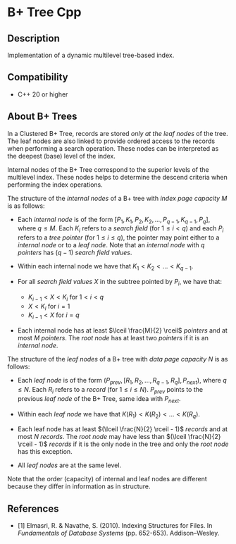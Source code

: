 # B+ Tree Cpp


## Description
Implementation of a dynamic multilevel tree-based index.

## Compatibility

- C++ 20 or higher

## About B+ Trees
In a Clustered B+ Tree, records are stored _only at the leaf nodes_ of the tree. The leaf nodes are also linked to provide 
ordered access to the records when performing a search operation. These nodes can be interpreted as the deepest (base) level of the index.

Internal nodes of the B+ Tree correspond to the superior levels of the multilevel index. These nodes helps to determine the 
descend criteria when performing the index operations.



The structure of the _internal nodes_ of a B+ tree with _index page capacity_ $M$ is as follows:
 
 - Each _internal node_ is of the form $\left[P_1, K_1, P_2, K_2, ..., P_{q-1}, K_{q-1}, P_q \right]$, where $q \leq M$. Each $K_i$ refers to a _search field_ (for $1 \leq i \lt q$) and each $P_i$ refers to a _tree pointer_ (for $1 \leq i \leq q$), the pointer may point either to a _internal node_ or to a _leaf node_. Note that an _internal node_ with $q$ _pointers_ has $(q - 1)$ _search field values_.

 - Within each internal node we have that $K_{1} < K_{2} < ... < K_{q-1}$.

 - For all _search field values_ $X$ in the subtree pointed by $P_{i}$, we have that:
   - $K_{i-1} \lt X \lt K_{i}$ for $1 \lt i \lt q$
   - $X \lt K_{i}$ for $i = 1$
   - $K_{i-1} \lt X$ for $i = q$

 
 - Each internal node has at least $\lceil \frac{M}{2} \rceil$ _pointers_ and at most $M$ _pointers_. The _root node_ has at least two _pointers_ if it is an _internal node_.

The structure of the _leaf nodes_ of a B+ tree with _data page capacity_ $N$ is as follows:

 - Each _leaf node_ is of the form $(P_{prev}, \left[R_1, R_2, ..., R_{q-1}, R_{q} \right], P_{next})$, where $q \leq N$. Each $R_i$ refers to a _record_ (for $1 \leq i \leq N$). $P_{prev}$ points to the previous _leaf node_ of the B+ Tree, same idea with $P_{next}$. 

 - Within each _leaf node_ we have that $K(R_{1}) < K(R_{2}) < ... < K(R_{q})$.

 - Each leaf node has at least $(\lceil \frac{N}{2} \rceil - 1)$ _records_ and at most $N$ _records_. The _root node_ may have less than $(\lceil \frac{N}{2} \rceil - 1)$ _records_ if it is the only node in the tree and only the _root node_ has this exception.
   
 - All _leaf nodes_ are at the same level.

Note that the order (capacity) of internal and leaf nodes are different because they differ in information as in structure.

## References

- [1] Elmasri, R. & Navathe, S. (2010). Indexing Structures for Files. In _Fundamentals of Database Systems_ (pp. 652-653). Addison–Wesley.
